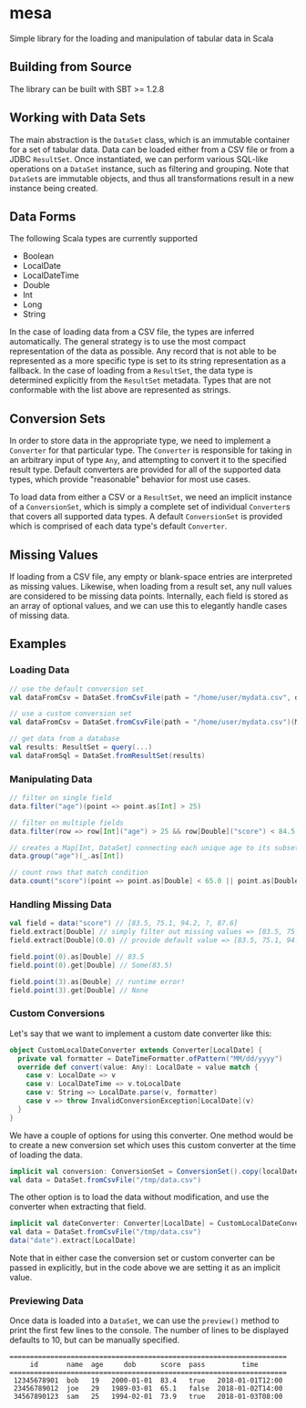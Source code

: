 # mesa

Simple library for the loading and manipulation of tabular data in Scala

## Building from Source

The library can be built with SBT >= 1.2.8

## Working with Data Sets

The main abstraction is the `DataSet` class, which is an immutable container for a set of tabular data. Data can be loaded either
from a CSV file or from a JDBC `ResultSet`. Once instantiated, we can perform various SQL-like operations on a `DataSet` instance,
such as filtering and grouping. Note that `DataSet`s are immutable objects, and thus all transformations result in a new instance
being created.

## Data Forms

The following Scala types are currently supported

  * Boolean
  * LocalDate
  * LocalDateTime
  * Double
  * Int
  * Long
  * String

In the case of loading data from a CSV file, the types are inferred automatically. The general strategy is to use the most compact
representation of the data as possible. Any record that is not able to be represented as a more specific type is set to its string
representation as a fallback. In the case of loading from a `ResultSet`, the data type is determined explicitly from the `ResultSet`
metadata. Types that are not conformable with the list above are represented as strings.

## Conversion Sets

In order to store data in the appropriate type, we need to implement a `Converter` for that particular type. The `Converter` is
responsible for taking in an arbitrary input of type `Any`, and attempting to convert it to the specified result type. Default
converters are provided for all of the supported data types, which provide "reasonable" behavior for most use cases.

To load data from either a CSV or a `ResultSet`, we need an implicit instance of a `ConversionSet`, which is simply a complete
set of individual `Converter`s that covers all supported data types. A default `ConversionSet` is provided which is comprised of
each data type's default `Converter`.

## Missing Values

If loading from a CSV file, any empty or blank-space entries are interpreted as missing values. Likewise, when loading from 
a result set, any null values are considered to be missing data points. Internally, each field is stored as an array of 
optional values, and we can use this to elegantly handle cases of missing data.

## Examples

### Loading Data

```scala
// use the default conversion set
val dataFromCsv = DataSet.fromCsvFile(path = "/home/user/mydata.csv", delimiter = ',', header = true)

// use a custom conversion set
val dataFromCsv = DataSet.fromCsvFile(path = "/home/user/mydata.csv")(MyCustomConversionSet())

// get data from a database
val results: ResultSet = query(...)
val dataFromSql = DataSet.fromResultSet(results)
```

### Manipulating Data

```scala
// filter on single field
data.filter("age")(point => point.as[Int] > 25)

// filter on multiple fields
data.filter(row => row[Int]("age") > 25 && row[Double]("score") < 84.5)

// creates a Map[Int, DataSet] connecting each unique age to its subset of data
data.group("age")(_.as[Int])

// count rows that match condition
data.count("score")(point => point.as[Double] < 65.0 || point.as[Double] > 95.0)

```

### Handling Missing Data

```scala
val field = data("score") // [83.5, 75.1, 94.2, ?, 87.6]
field.extract[Double] // simply filter out missing values => [83.5, 75.1, 94.2, 87.6]
field.extract[Double](0.0) // provide default value => [83.5, 75.1, 94.2, 0.0, 87.6]

field.point(0).as[Double] // 83.5
field.point(0).get[Double] // Some(83.5)

field.point(3).as[Double] // runtime error!
field.point(3).get[Double] // None
```

### Custom Conversions

Let's say that we want to implement a custom date converter like this:

```scala
object CustomLocalDateConverter extends Converter[LocalDate] {
  private val formatter = DateTimeFormatter.ofPattern("MM/dd/yyyy")
  override def convert(value: Any): LocalDate = value match {
    case v: LocalDate => v
    case v: LocalDateTime => v.toLocalDate
    case v: String => LocalDate.parse(v, formatter)
    case v => throw InvalidConversionException[LocalDate](v)
  }
}
```

We have a couple of options for using this converter. One method would be to create a new conversion set which uses
this custom converter at the time of loading the data.

```scala
implicit val conversion: ConversionSet = ConversionSet().copy(localDateConverter = CustomLocalDateConverter)
val data = DataSet.fromCsvFile("/tmp/data.csv")
```

The other option is to load the data without modification, and use the converter when extracting that field.

```scala
implicit val dateConverter: Converter[LocalDate] = CustomLocalDateConverter
val data = DataSet.fromCsvFile("/tmp/data.csv")
data("date").extract[LocalDate]
```

Note that in either case the conversion set or custom converter can be passed in explicitly, but in the code above we
are setting it as an implicit value.

### Previewing Data

Once data is loaded into a `DataSet`, we can use the `preview()` method to print the first few lines to the console. The
number of lines to be displayed defaults to 10, but can be manually specified.


    ====================================================================
         id       name  age     dob      score  pass         time       
    ====================================================================
     12345678901  bob   19   2000-01-01  83.4   true   2018-01-01T12:00 
     23456789012  joe   29   1989-03-01  65.1   false  2018-01-02T14:00 
     34567890123  sam   25   1994-02-01  73.9   true   2018-01-03T08:00



